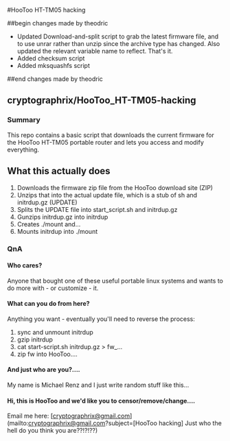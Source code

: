 #HooToo HT-TM05 hacking

##begin changes made by theodric

* Updated Download-and-split script to grab the latest firmware file, and to use unrar rather than unzip since the archive type has changed. Also updated the relevant variable name to reflect. That's it.
* Added checksum script
* Added mksquashfs script

##end changes made by theodric

## cryptographrix/HooToo_HT-TM05-hacking

### Summary

This repo contains a basic script that downloads the current firmware for the HooToo HT-TM05 portable router and lets you access and modify everything.

## What this actually does

1. Downloads the firmware zip file from the HooToo download site (ZIP)
2. Unzips that into the actual update file, which is a stub of sh and initrdup.gz (UPDATE)
3. Splits the UPDATE file into start_script.sh and initrdup.gz
4. Gunzips initrdup.gz into initrdup
5. Creates ./mount and...
6. Mounts initrdup into ./mount

### QnA

#### Who cares?

Anyone that bought one of these useful portable linux systems and wants to do more with - or customize - it.

#### What can you do from here?

Anything you want - eventually you'll need to reverse the process:

1. sync and unmount initrdup
2. gzip initrdup
3. cat start-script.sh initrdup.gz > fw_...
4. zip fw into HooToo....

#### And just who are you?....

My name is Michael Renz and I just write random stuff like this...

#### Hi, this is HooToo and we'd like you to censor/remove/change....

Email me here: [cryptographrix@gmail.com](mailto:cryptographrix@gmail.com?subject=[HooToo hacking] Just who the hell do you think you are??!?!??)

